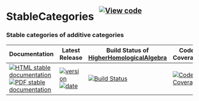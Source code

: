 <!-- BEGIN HEADER -->
# StableCategories&ensp;<sup><sup>[![View code][code-img]][code-url]</sup></sup>

### Stable categories of additive categories

| Documentation | Latest Release | Build Status of [HigherHomologicalAlgebra](/../../) | Code Coverage |
| ------------- | -------------- | ------------ | ------------- |
| [![HTML stable documentation][html-img]][html-url] [![PDF stable documentation][pdf-img]][pdf-url] | [![version][version-img]][version-url] [![date][date-img]][date-url] | [![Build Status][tests-img]][tests-url] | [![Code Coverage][codecov-img]][codecov-url] |

<!-- END HEADER -->

<!-- BEGIN FOOTER -->
[html-img]: https://img.shields.io/badge/🔗%20HTML-stable-blue.svg
[html-url]: https://homalg-project.github.io/HigherHomologicalAlgebra/StableCategories/doc/chap0_mj.html

[pdf-img]: https://img.shields.io/badge/🔗%20PDF-stable-blue.svg
[pdf-url]: https://homalg-project.github.io/HigherHomologicalAlgebra/StableCategories/download_pdf.html

[version-img]: https://img.shields.io/endpoint?url=https://homalg-project.github.io/HigherHomologicalAlgebra/StableCategories/badge_version.json&label=🔗%20version&color=yellow
[version-url]: https://homalg-project.github.io/HigherHomologicalAlgebra/StableCategories/view_release.html

[date-img]: https://img.shields.io/endpoint?url=https://homalg-project.github.io/HigherHomologicalAlgebra/StableCategories/badge_date.json&label=🔗%20released%20on&color=yellow
[date-url]: https://homalg-project.github.io/HigherHomologicalAlgebra/StableCategories/view_release.html

[tests-img]: https://github.com/homalg-project/HigherHomologicalAlgebra/actions/workflows/Tests.yml/badge.svg?branch=master
[tests-url]: https://github.com/homalg-project/HigherHomologicalAlgebra/actions/workflows/Tests.yml?query=branch%3Amaster

[codecov-img]: https://codecov.io/gh/homalg-project/HigherHomologicalAlgebra/branch/master/graph/badge.svg?flag=StableCategories
[codecov-url]: https://codecov.io/gh/homalg-project/HigherHomologicalAlgebra/tree/master/StableCategories

[code-img]: https://img.shields.io/badge/-View%20code-blue?logo=github
[code-url]: https://github.com/homalg-project/HigherHomologicalAlgebra/tree/master/StableCategories#top
<!-- END FOOTER -->
